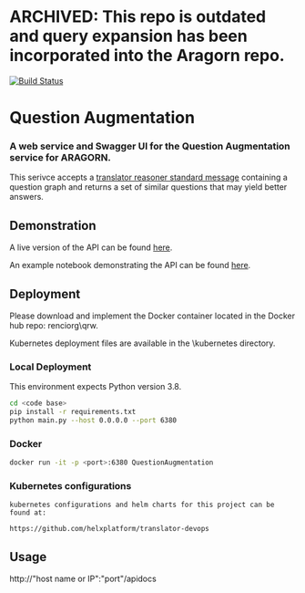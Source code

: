 # ARCHIVED: This repo is outdated and query expansion has been incorporated into the Aragorn repo.

[![Build Status](https://travis-ci.com/TranslatorIIPrototypes/QuestionRewrite.svg?branch=master)](https://travis-ci.com/TranslatorIIPrototypes/QuestionRewrite)

# Question Augmentation
### A web service and Swagger UI for the Question Augmentation service for ARAGORN.

This serivce accepts a [translator reasoner standard message](https://github.com/NCATS-Tangerine/NCATS-ReasonerStdAPI) containing a question graph and returns a set of similar questions that may yield better answers.

## Demonstration

A live version of the API can be found [here](https://questionaugmentation.renci.org/apidocs/).

An example notebook demonstrating the API can be found [here](https://github.com/TranslatorIIPrototypes/QuestionRewrite/blob/master/documentation/QuestionAugmentationSimilarity_strider.ipynb).

## Deployment

Please download and implement the Docker container located in the Docker hub repo: renciorg\qrw.

Kubernetes deployment files are available in the \kubernetes directory.

### Local Deployment

This environment expects Python version 3.8.

```bash
cd <code base>
pip install -r requirements.txt
python main.py --host 0.0.0.0 --port 6380
```

### Docker

```bash
docker run -it -p <port>:6380 QuestionAugmentation
```

### Kubernetes configurations
    kubernetes configurations and helm charts for this project can be found at: 
    
    https://github.com/helxplatform/translator-devops
    
## Usage

http://"host name or IP":"port"/apidocs

